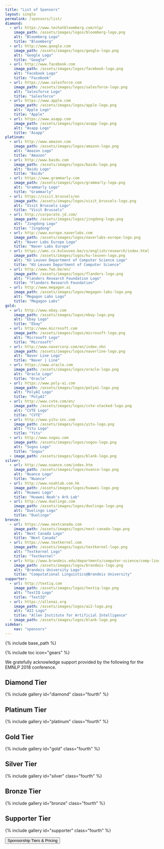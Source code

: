 ```yaml
---
title: "List of Sponsors"
layout: single
permalink: /sponsors/list/
diamond:
  - url: https://www.techatbloomberg.com/nlp/
    image_path: /assets/images/logos/bloomberg-logo.png
    alt: "Bloomberg Logo"
    title: "Bloomberg"
  - url: http://www.google.com
    image_path: /assets/images/logos/google-logo.png
    alt: "Google Logo"
    title: "Google"
  - url: http://www.facebook.com
    image_path: /assets/images/logos/facebook-logo.png
    alt: "Facebook Logo"
    title: "Facebook"
  - url: https://www.salesforce.com
    image_path: /assets/images/logos/salesforce-logo.png
    alt: "Salesforce Logo"
    title: "Salesforce"
  - url: https://www.apple.com
    image_path: /assets/images/logos/apple-logo.png
    alt: "Apple Logo"
    title: "Apple"
  - url: https://www.asapp.com
    image_path: /assets/images/logos/asapp-logo.png
    alt: "Asapp Logo"
    title: "Asapp"
platinum:
  - url: http://www.amazon.com
    image_path: /assets/images/logos/amazon-logo.png
    alt: "Amazon Logo"
    title: "Amazon"
  - url: http://www.baidu.com
    image_path: /assets/images/logos/baidu-logo.png
    alt: "Baidu Logo"
    title: "Baidu"
  - url: https://www.grammarly.com
    image_path: /assets/images/logos/grammarly-logo.png
    alt: "Grammarly Logo"
    title: "Grammarly"
  - url: https://visit.brussels/en
    image_path: /assets/images/logos/visit_brussels-logo.png
    alt: "Visit Brussels Logo"
    title: "Visit Brussels"
  - url: http://corporate.jd.com/
    image_path: /assets/images/logos/jingdong-logo.png
    alt: "Jingdong Logo"
    title: "Jingdong"
  - url: http://www.europe.naverlabs.com
    image_path: /assets/images/logos/naverlabs-europe-logo.png
    alt: "Naver Labs Europe Logo"
    title: "Naver Labs Europe"
  - url: https://wms.cs.kuleuven.be/cs/english/research/index.html
    image_path: /assets/images/logos/ku-leuven-logo.png
    alt: "KU Leuven Department of Computer Science Logo"
    title: "KU Leuven Department of Computer Science"
  - url: http://www.fwo.be/en/ 
    image_path: /assets/images/logos/flanders-logo.png
    alt: "Flanders Research Foundation Logo"
    title: "Flanders Research Foundation"
  - url: http://www.megagon.ai 
    image_path: /assets/images/logos/megagon-labs-logo.png
    alt: "Megagon Labs Logo"
    title: "Megagon Labs"
gold:
  - url: http://www.ebay.com
    image_path: /assets/images/logos/ebay-logo.png
    alt: "Ebay Logo"
    title: "Ebay"
  - url: http://www.microsoft.com
    image_path: /assets/images/logos/microsoft-logo.png
    alt: "Microsoft Logo"
    title: "Microsoft"
  - url: http://www.navercorp.com/en/index.nhn
    image_path: /assets/images/logos/naverline-logo.png
    alt: "Naver Line Logo"
    title: "Naver | Line"
  - url: https://www.oracle.com
    image_path: /assets/images/logos/oracle-logo.png
    alt: "Oracle Logo"
    title: "Oracle"
  - url: https://www.poly-ai.com
    image_path: /assets/images/logos/polyai-logo.png
    alt: "PolyAI Logo"
    title: "PolyAI"
  - url: http://www.cvte.com/en/
    image_path: /assets/images/logos/cvte-stacked-logo.png
    alt: "CVTE Logo"
    title: "CVTE"
  - url: http://www.yitu-inc.com
    image_path: /assets/images/logos/yitu-logo.png
    alt: "Yitu Logo"
    title: "Yitu"
  - url: http://www.sogou.com
    image_path: /assets/images/logos/sogou-logo.png
    alt: "Sogou Logo"
    title: "Sogou"
  - image_path: /assets/images/logos/blank-logo.png
silver:
  - url: http://www.nuance.com/index.htm
    image_path: /assets/images/logos/nuance-logo.png
    alt: "Nuance Logo"
    title: "Nuance"
  - url: http://www.noahlab.com.hk
    image_path: /assets/images/logos/huawei-logo.png
    alt: "Huawei Logo"
    title: "Huawei Noah's Ark Lab"
  - url: http://www.duolingo.com
    image_path: /assets/images/logos/duolingo-logo.png
    alt: "Duolingo Logo"
    title: "Duolingo"
bronze:
  - url: https://www.nextcanada.com
    image_path: /assets/images/logos/next-canada-logo.png
    alt: "Next Canada Logo"
    title: "Next Canada"
  - url: https://www.textkernel.com
    image_path: /assets/images/logos/textkernel-logo.png
    alt: "Textkernel Logo"
    title: "Textkernel"
  - url: http://www.brandeis.edu/departments/computer-science/comp-linguistics/
    image_path: /assets/images/logos/brandeis-logo.png
    alt: "Brandeis University Logo"
    title: "Computational Linguistics@Brandeis University"
supporter:
  - url: http://textiq.com
    image_path: /assets/images/logos/textiq-logo.png
    alt: "TextIQ Logo"
    title: "TextIQ"
  - url: https://allenai.org
    image_path: /assets/images/logos/ai2-logo.png
    alt: "AI2 Logo"
    title: "Allen Institute for Artificial Intelligence"
  - image_path: /assets/images/logos/blank-logo.png
sidebar: 
    nav: "sponsors"
---
```

{% include base_path %}

{% include toc icon="gears" %}

We gratefully acknowledge support provided by the following for the EMNLP 2018 conference.

## Diamond Tier

{% include gallery id="diamond" class="fourth" %}

## Platinum Tier

{% include gallery id="platinum" class="fourth" %}

## Gold Tier

{% include gallery id="gold" class="fourth" %}

## Silver Tier

{% include gallery id="silver" class="fourth" %}

## Bronze Tier

{% include gallery id="bronze" class="fourth" %}

## Supporter Tier

{% include gallery id="supporter" class="fourth" %}

<div class="text-center"> 
<a href="/sponsors/benefits/"><button class="btn btn--large btn--inverse">Sponsorship Tiers &amp; Pricing</button></a>
</div>
<br/>
